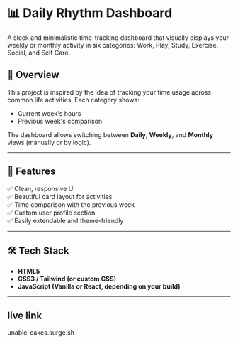 # 📊 Daily Rhythm Dashboard

A sleek and minimalistic time-tracking dashboard that visually displays your weekly or monthly activity in six categories: Work, Play, Study, Exercise, Social, and Self Care.


## 🧠 Overview

This project is inspired by the idea of tracking your time usage across common life activities. Each category shows:

- Current week's hours
- Previous week's comparison

The dashboard allows switching between **Daily**, **Weekly**, and **Monthly** views (manually or by logic).

---

## 🚀 Features

✅ Clean, responsive UI  
✅ Beautiful card layout for activities  
✅ Time comparison with the previous week  
✅ Custom user profile section  
✅ Easily extendable and theme-friendly  

---

## 🛠️ Tech Stack

- **HTML5**
- **CSS3 / Tailwind (or custom CSS)**
- **JavaScript (Vanilla or React, depending on your build)**

---
## live link
unable-cakes.surge.sh

